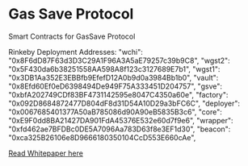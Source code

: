 # Gas Save Protocol
Smart Contracts for GasSave Protocol

Rinkeby Deployment Addresses:
"wchi":			"0x8F6dD87F63d3D3C29A1F96A3A5aE79257c39b9C8",
"wgst2":		"0x5F430da6b38251558AA598A8f123c3127689E7b1",
"wgst1":		"0x3DB1Aa352E3EBBfb9EfefD12A0b9d0a3984Bb1b0",
"vault":		"0x8Efd60Ef0eD6398494De949F75A333451D204757",
"gsve": 		"0xbfA202749CDf83BF4731142595e8047C4350a60e", 
"factory":	"0x092D8684872477D804dF8d31D54A10D29a3bFC6C",
"deployer": "0x0067685401377A50aB785086d90A90eB5835B3c6",
"core":			"0xE9F0dd8BA21427DA901FdA45376E532e60d7f9e6",
"wrapper":	"0xfd462ae7BFDBc0DE5A7096Aa783D63f8e3EF1d30",
"beacon":		"0xca325B26106e8D9666180350104CcD553E660cAe",

[Read Whitepaper here](https://github.com/Gas-Save/whitepaper)
